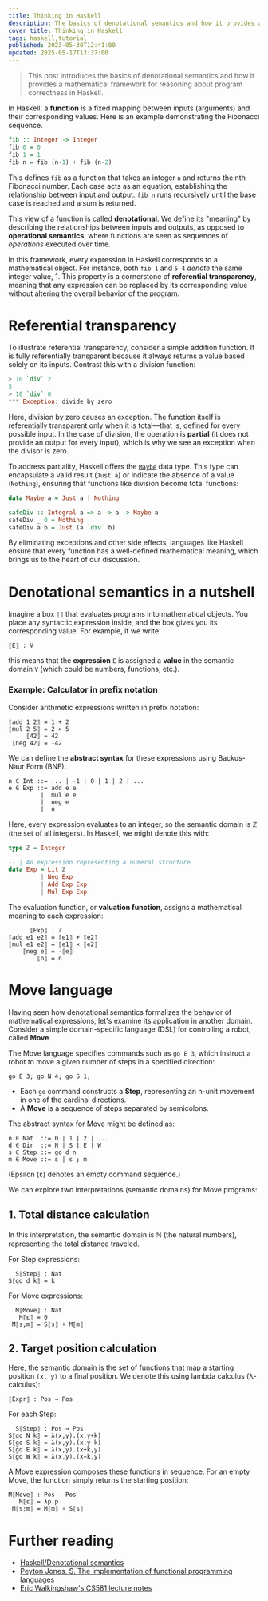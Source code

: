 ```yaml
---
title: Thinking in Haskell
description: The basics of denotational semantics and how it provides a mathematical framework for reasoning about program correctness in Haskell
cover_title: Thinking in Haskell
tags: haskell,tutorial
published: 2023-05-30T12:41:00
updated: 2025-05-17T13:37:00
---
```


> This post introduces the basics of denotational semantics and how it provides a mathematical framework for reasoning about program correctness in Haskell.

In Haskell, a **function** is a fixed mapping between inputs (arguments) and their corresponding values. Here is an example demonstrating the Fibonacci sequence.

```haskell
fib :: Integer -> Integer
fib 0 = 0
fib 1 = 1
fib n = fib (n-1) + fib (n-2)
```

This defines `fib` as a function that takes an integer `n` and returns the nth Fibonacci number. Each case acts as an equation, establishing the relationship between input and output. `fib n` runs recursively until the base case is reached and a sum is returned.

This view of a function is called **denotational**. We define its "meaning" by describing the relationships between inputs and outputs, as opposed to **operational semantics**, where functions are seen as sequences of _operations_ executed over time.

In this framework, every expression in Haskell corresponds to a mathematical object. For instance, both `fib 1` and `5-4` _denote_ the same integer value, 1. This property is a cornerstone of **referential transparency**, meaning that any expression can be replaced by its corresponding value without altering the overall behavior of the program.

# Referential transparency

To illustrate referential transparency, consider a simple addition function. It is fully referentially transparent because it always returns a value based solely on its inputs. Contrast this with a division function:

```haskell
> 10 `div` 2
5
> 10 `div` 0
*** Exception: divide by zero
```

Here, division by zero causes an exception. The function itself is referentially transparent only when it is total—that is, defined for every possible input. In the case of division, the operation is **partial** (it does not provide an output for every input), which is why we see an exception when the divisor is zero.

To address partiality, Haskell offers the [`Maybe`](https://wiki.haskell.org/Maybe) data type. This type can encapsulate a valid result (`Just a`) or indicate the absence of a value (`Nothing`), ensuring that functions like division become total functions:

```haskell
data Maybe a = Just a | Nothing

safeDiv :: Integral a => a -> a -> Maybe a
safeDiv _ 0 = Nothing
safeDiv a b = Just (a `div` b)
```

By eliminating exceptions and other side effects, languages like Haskell ensure that every function has a well-defined mathematical meaning, which brings us to the heart of our discussion.

# Denotational semantics in a nutshell

Imagine a box `⟦⟧` that evaluates programs into mathematical objects. You place any syntactic expression inside, and the box gives you its corresponding value. For example, if we write:

```
⟦E⟧ : V
```

this means that the **expression** `E` is assigned a **value** in the semantic domain `V` (which could be numbers, functions, etc.).

### Example: Calculator in prefix notation

Consider arithmetic expressions written in prefix notation:

```
⟦add 1 2⟧ = 1 + 2
⟦mul 2 5⟧ = 2 × 5
     ⟦42⟧ = 42
 ⟦neg 42⟧ = -42
```

We can define the **abstract syntax** for these expressions using Backus-Naur Form (BNF):

```
n ∈ Int ::= ... | -1 | 0 | 1 | 2 | ...
e ∈ Exp ::= add e e
         |  mul e e
         |  neg e
         |  n
```

Here, every expression evaluates to an integer, so the semantic domain is ℤ (the set of all integers). In Haskell, we might denote this with:

```haskell
type ℤ = Integer

-- | An expression representing a numeral structure.
data Exp = Lit ℤ
         | Neg Exp
         | Add Exp Exp
         | Mul Exp Exp
```

The evaluation function, or **valuation function**, assigns a mathematical meaning to each expression:

```
      ⟦Exp⟧ : ℤ
⟦add e1 e2⟧ = ⟦e1⟧ + ⟦e2⟧
⟦mul e1 e2⟧ = ⟦e1⟧ × ⟦e2⟧
    ⟦neg e⟧ = -⟦e⟧
        ⟦n⟧ = n
```

# Move language

Having seen how denotational semantics formalizes the behavior of mathematical expressions, let's examine its application in another domain. Consider a simple domain-specific language (DSL) for controlling a robot, called **Move**.

The Move language specifies commands such as `go E 3`, which instruct a robot to move a given number of steps in a specified direction:

```
go E 3; go N 4; go S 1;
```

- Each `go` command constructs a **Step**, representing an n-unit movement in one of the cardinal directions.
- A **Move** is a sequence of steps separated by semicolons.

The abstract syntax for Move might be defined as:

```
n ∈ Nat  ::= 0 | 1 | 2 | ...
d ∈ Dir  ::= N | S | E | W
s ∈ Step ::= go d n
m ∈ Move ::= ε | s ; m
```

(Epsilon (ε) denotes an empty command sequence.)

We can explore two interpretations (semantic domains) for Move programs:

## 1. Total distance calculation

In this interpretation, the semantic domain is ℕ (the natural numbers), representing the total distance traveled.

For Step expressions:

```
  S⟦Step⟧ : Nat
S⟦go d k⟧ = k
```

For Move expressions:

```
  M⟦Move⟧ : Nat
   M⟦ε⟧ = 0
 M⟦s;m⟧ = S⟦s⟧ + M⟦m⟧
```

## 2. Target position calculation

Here, the semantic domain is the set of functions that map a starting position `(x, y)` to a final position. We denote this using lambda calculus (λ-calculus):

```
⟦Expr⟧ : Pos → Pos
```

For each Step:

```
  S⟦Step⟧ : Pos → Pos
S⟦go N k⟧ = λ(x,y).(x,y+k)
S⟦go S k⟧ = λ(x,y).(x,y−k)
S⟦go E k⟧ = λ(x,y).(x+k,y)
S⟦go W k⟧ = λ(x,y).(x−k,y)
```

A Move expression composes these functions in sequence. For an empty Move, the function simply returns the starting position:

```
M⟦Move⟧ : Pos → Pos
   M⟦ε⟧ = λp.p
 M⟦s;m⟧ = M⟦m⟧ ∘ S⟦s⟧
```

# Further reading

- [Haskell/Denotational semantics](https://en.wikibooks.org/wiki/Haskell/Denotational_semantics)
- [Peyton Jones, S. The implementation of functional programming languages](https://simon.peytonjones.org/slpj-book-1987/)
- [Eric Walkingshaw's CS581 lecture notes](https://web.engr.oregonstate.edu/~walkiner/teaching/cs581-fa20)
